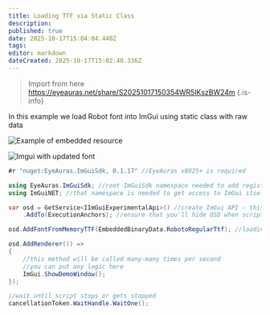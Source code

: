 ```yaml
---
title: Loading TTF via Static Class
description: 
published: true
date: 2025-10-17T15:04:04.440Z
tags: 
editor: markdown
dateCreated: 2025-10-17T15:02:40.336Z
---
```


> Import from here https://eyeauras.net/share/S20251017150354WR5lKszBW24m
{.is-info}

In this example we load Robot font into ImGui using static class with raw data

![Example of embedded resource](https://s3.eyeauras.net/media/2025/10/EyeAuras_SdQBF6VcjL.png)

![Imgui with updated font](https://s3.eyeauras.net/media/2025/10/EyeAuras_yzz7IrmjnJ.png)

```csharp
#r "nuget:EyeAuras.ImGuiSdk, 0.1.17" //EyeAuras v8825+ is required

using EyeAuras.ImGuiSdk; //root ImGuiSdk namespace needed to add registrations (see below)
using ImGuiNET; //that namespace is needed to get access to ImGui itself

var osd = GetService<IImGuiExperimentalApi>() //create ImGui API - this will show empty OSD
    .AddTo(ExecutionAnchors); //ensure that you'll hide OSD when script stops or gets stopped

osd.AddFontFromMemoryTTF(EmbeddedBinaryData.RobotoRegularTtf); //loading the font itself

osd.AddRenderer(() =>
{
    //this method will be called many-many times per second
    //you can put any logic here
    ImGui.ShowDemoWindow();
});

//wait until script stops or gets stopped
cancellationToken.WaitHandle.WaitOne();
```